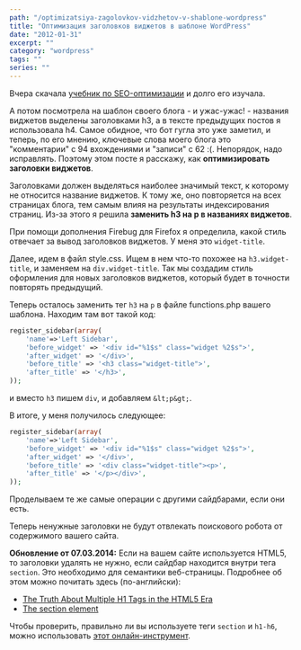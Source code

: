```yaml
---
path: "/optimizatsiya-zagolovkov-vidzhetov-v-shablone-wordpress"
title: "Оптимизация заголовков виджетов в шаблоне WordPress"
date: "2012-01-31"
excerpt: ""
category: "wordpress"
tags: ""
series: ""
---
```


Вчера скачала [учебник по SEO-оптимизации](http://www.seobuilding.ru/seo-forum/poiskovaya_optimizaciya_v_obshih_chertah/seo_poiskovaya_optimizaciya_ot_a_do_ya/) и долго его изучала.

А потом посмотрела на шаблон своего блога - и ужас-ужас! - названия виджетов выделены заголовками h3, а в тексте предыдущих постов я использовала h4. Самое обидное, что бот гугла это уже заметил, и теперь, по его мнению, ключевые слова моего блога это "комментарии" с 94 вхождениями и "записи" с 62 :(. Непорядок, надо исправлять. Поэтому этом посте я расскажу, как **оптимизировать заголовки виджетов**.

Заголовками должен выделяться наиболее значимый текст, к которому не относится название виджетов. К тому же, оно повторяется на всех страницах блога, тем самым влияя на результаты индексирования страниц. Из-за этого я решила **заменить h3 на p в названиях виджетов**.

При помощи дополнения Firebug для Firefox я определила, какой стиль отвечает за вывод заголовков виджетов. У меня это `widget-title`.

Далее, идем в файл style.css. Ищем в нем что-то похожее на `h3.widget-title`, и заменяем на `div.widget-title`. Так мы создадим стиль оформления для новых заголовков виджетов, который будет в точности повторять предыдущий.

Теперь осталось заменить тег `h3` на `p` в файле functions.php вашего шаблона. Находим там вот такой код:

```php
register_sidebar(array(
	'name'=>'Left Sidebar',
	'before_widget' => '<div id="%1$s" class="widget %2$s">',
	'after_widget' => '</div>',
	'before_title' => '<h3 class="widget-title">',
	'after_title' => '</h3>',
));
```

и вместо `h3` пишем `div`, и добавляем `&lt;p&gt;`.

В итоге, у меня получилось следующее:

```php
register_sidebar(array(
	'name'=>'Left Sidebar',
	'before_widget' => '<div id="%1$s" class="widget %2$s">',
	'after_widget' => '</div>',
	'before_title' => '<div class="widget-title"><p>',
	'after_title' => '</p></div>',
));
```

Проделываем те же самые операции с другими сайдбарами, если они есть.

Теперь ненужные заголовки не будут отвлекать поискового робота от содержимого вашего сайта.

**Обновление от 07.03.2014:** Если на вашем сайте используется HTML5, то заголовки удалять не нужно, если сайдбар находится внутри тега `section`. Это необходимо для семантики веб-страницы. Подробнее об этом можно почитать здесь (по-английски):

- [The Truth About Multiple H1 Tags in the HTML5 Era](http://webdesign.tutsplus.com/articles/the-truth-about-multiple-h1-tags-in-the-html5-era--webdesign-16824)
- [The section element](http://html5doctor.com/the-section-element/)

Чтобы проверить, правильно ли вы используете теги `section` и `h1-h6`, можно использовать [этот онлайн-инструмент](http://gsnedders.html5.org/outliner/).
